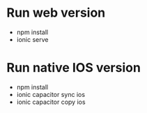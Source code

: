 # Run web version
- npm install
- ionic serve

# Run native IOS version
- npm install
- ionic capacitor sync ios
- ionic capacitor copy ios
